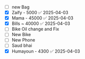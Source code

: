 - [ ] new Bag
- [x] Zaify - 5000 ✅ 2025-04-03
- [x] Mama - 45000 ✅ 2025-04-03
- [x] Bills ~ 40000 ✅ 2025-04-03
- [ ] Bike Oil change and Fix
- [ ] New Bike
- [ ] New Phone
- [ ] Saud bhai
- [x] Humayoun - 4300 ✅ 2025-04-03